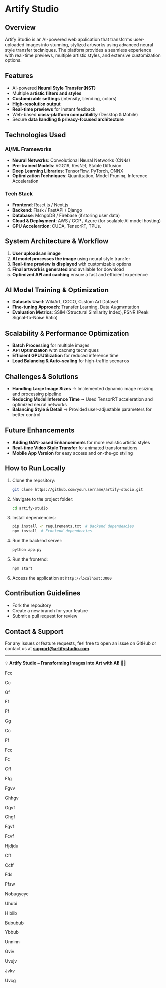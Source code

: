 # Artify Studio

## Overview
Artify Studio is an AI-powered web application that transforms user-uploaded images into stunning, stylized artworks using advanced neural style transfer techniques. The platform provides a seamless experience with real-time previews, multiple artistic styles, and extensive customization options.

## Features
- AI-powered **Neural Style Transfer (NST)**
- Multiple **artistic filters and styles**
- **Customizable settings** (intensity, blending, colors)
- **High-resolution output**
- **Real-time previews** for instant feedback
- Web-based **cross-platform compatibility** (Desktop & Mobile)
- Secure **data handling & privacy-focused architecture**

## Technologies Used
### **AI/ML Frameworks**
- **Neural Networks**: Convolutional Neural Networks (CNNs)
- **Pre-trained Models**: VGG19, ResNet, Stable Diffusion
- **Deep Learning Libraries**: TensorFlow, PyTorch, ONNX
- **Optimization Techniques**: Quantization, Model Pruning, Inference Acceleration

### **Tech Stack**
- **Frontend**: React.js / Next.js
- **Backend**: Flask / FastAPI / Django
- **Database**: MongoDB / Firebase (if storing user data)
- **Cloud & Deployment**: AWS / GCP / Azure (for scalable AI model hosting)
- **GPU Acceleration**: CUDA, TensorRT, TPUs.

## System Architecture & Workflow
1. **User uploads an image**
2. **AI model processes the image** using neural style transfer
3. **Real-time preview is displayed** with customizable options
4. **Final artwork is generated** and available for download
5. **Optimized API and caching** ensure a fast and efficient experience

## AI Model Training & Optimization
- **Datasets Used**: WikiArt, COCO, Custom Art Dataset
- **Fine-tuning Approach**: Transfer Learning, Data Augmentation
- **Evaluation Metrics**: SSIM (Structural Similarity Index), PSNR (Peak Signal-to-Noise Ratio)

## Scalability & Performance Optimization
- **Batch Processing** for multiple images
- **API Optimization** with caching techniques
- **Efficient GPU Utilization** for reduced inference time
- **Load Balancing & Auto-scaling** for high-traffic scenarios

## Challenges & Solutions
- **Handling Large Image Sizes** → Implemented dynamic image resizing and processing pipeline
- **Reducing Model Inference Time** → Used TensorRT acceleration and optimized neural networks
- **Balancing Style & Detail** → Provided user-adjustable parameters for better control

## Future Enhancements
- **Adding GAN-based Enhancements** for more realistic artistic styles
- **Real-time Video Style Transfer** for animated transformations
- **Mobile App Version** for easy access and on-the-go styling

## How to Run Locally
1. Clone the repository:
   ```bash
   git clone https://github.com/yourusername/artify-studio.git
   ```
2. Navigate to the project folder:
   ```bash
   cd artify-studio
   ```
3. Install dependencies:
   ```bash
   pip install -r requirements.txt  # Backend dependencies
   npm install  # Frontend dependencies
   ```
4. Run the backend server:
   ```bash
   python app.py
   ```
5. Run the frontend:
   ```bash
   npm start
   ```
6. Access the application at `http://localhost:3000`

## Contribution Guidelines
- Fork the repository
- Create a new branch for your feature
- Submit a pull request for review

## Contact & Support
For any issues or feature requests, feel free to open an issue on GitHub or contact us at **support@artifystudio.com**.

---
💡 **Artify Studio – Transforming Images into Art with AI!** 🎨🚀




Fcc

Cc

Gf

Ff

Ff

Gg

Cc

Ff

Fcc

Fc

Cff

Ffg

Fgvv

Ghhgv

Ggvf

Ghgf

Fgvf

Fcvf

Hjdjdu

Cff

Ccff

Fds

Ffsw

Nobugycyc

Uhubi

H biib

Bububub

Ybbub

Unninn

Gviv

Uvujv

Jvkv

Uvcg